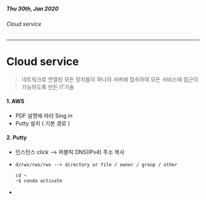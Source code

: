 ##### Thu 30th, Jan 2020

###### Cloud service

---



# Cloud service

> 네트워크로 연결된 모든 장치들이 하나의 서버에 접속하여 모든 서비스에 접근이 가능하도록 만든 IT기술



#### 1. AWS

- PDF 설명에 따라 Sing in
- Putty 설치 ( 기본 경로 )



#### 2. Putty

- 인스턴스 click --> 퍼블릭 DNS(IPv4) 주소 복사

- ```
  d/rwx/rwx/rwx --> directory or file / owner / group / other
  
  cd ~
  ~$ conda activate
  
  ```

- 

